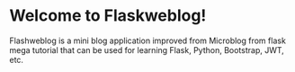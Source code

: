 # Welcome to Flaskweblog!

Flashweblog is a mini blog application improved from Microblog from flask mega tutorial that can be used for learning Flask, Python, Bootstrap, JWT, etc.